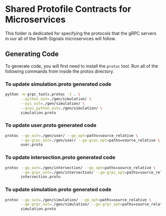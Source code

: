 # Shared Protofile Contracts for Microservices
This folder is dedicated for specifying the protocols that the gRPC servers in our all of the Swift-Signals microservices will follow.

## Generating Code
To generate code, you will first need to install the `protoc` tool.
Run all of the following commands from inside the protos directory.


### To update simulation.proto generated code

```bash
python -m grpc_tools.protoc -I . \
       --python_out=./gen/simulation/ \
       --pyi_out=./gen/simulation/ \
       --grpc_python_out=./gen/simulation/ \
       simulation.proto
```


### To update user.proto generated code
```bash
protoc --go_out=./gen/user/ --go_opt=paths=source_relative \
       --go-grpc_out=./gen/user/ --go-grpc_opt=paths=source_relative \
       user.proto
```


### To update intersection.proto generated code
```bash
protoc --go_out=./gen/intersection/ --go_opt=paths=source_relative \
       --go-grpc_out=./gen/intersection/ --go-grpc_opt=paths=source_relative \
       intersection.proto
```

### To update simulation.proto generated code
```bash
protoc --go_out=./gen/simulation/ --go_opt=paths=source_relative \
       --go-grpc_out=./gen/simulation/ --go-grpc_opt=paths=source_relative \
       simulation.proto
```
